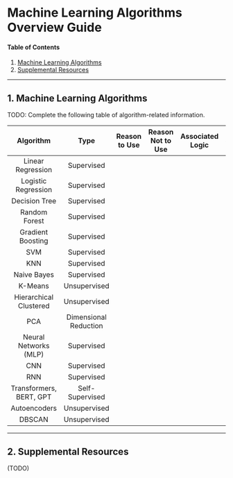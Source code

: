 # Machine Learning Algorithms Overview Guide

#### Table of Contents
  
1. [Machine Learning Algorithms](#algos)
2. [Supplemental Resources](#supplemental)
  
<hr />
  
## <a name="algos">1. Machine Learning Algorithms</a>

TODO: Complete the following table of algorithm-related information.

| Algorithm | Type | Reason to Use | Reason Not to Use | Associated Logic | Strengths |  Weaknesses | Example |
| :-----: | :-----: | :-----: | :-----: | :-----: | :-----: | :-----: | :-----: |
| Linear Regression | Supervised | | | | | | |
| Logistic Regression | Supervised | | | | | | |
| Decision Tree | Supervised | | | | | | |
| Random Forest | Supervised | | | | | | |
| Gradient Boosting | Supervised | | | | | | |
| SVM | Supervised | | | | | | |
| KNN | Supervised | | | | | | |
| Naive Bayes | Supervised | | | | | | |
| K-Means | Unsupervised | | | | | | |
| Hierarchical Clustered | Unsupervised | | | | | | |
| PCA | Dimensional Reduction | | | | | | |
| Neural Networks (MLP) | Supervised | | | | | | |
| CNN | Supervised | | | | | | |
| RNN | Supervised | | | | | | |
| Transformers, BERT, GPT | Self-Supervised | | | | | | |
| Autoencoders | Unsupervised | | | | | | |
| DBSCAN | Unsupervised | | | | | | |
  
<hr />
  
## <a name="supplemental">2. Supplemental Resources</a>

(TODO)
